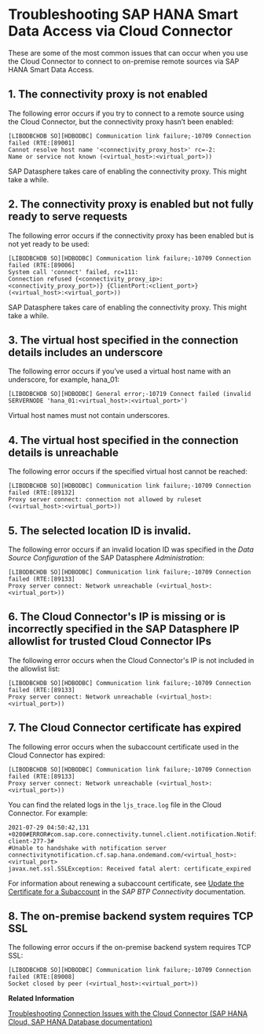 <!-- loio42f683edbf6742b19cf15e7a18b8a607 -->

# Troubleshooting SAP HANA Smart Data Access via Cloud Connector

These are some of the most common issues that can occur when you use the Cloud Connector to connect to on-premise remote sources via SAP HANA Smart Data Access.



<a name="loio42f683edbf6742b19cf15e7a18b8a607__section_jy2_k3b_zpb"/>

## 1. The connectivity proxy is not enabled

The following error occurs if you try to connect to a remote source using the Cloud Connector, but the connectivity proxy hasn’t been enabled:

```
[LIBODBCHDB SO][HDBODBC] Communication link failure;-10709 Connection failed (RTE:[89001] 
Cannot resolve host name '<connectivity_proxy_host>' rc=-2: 
Name or service not known (<virtual_host>:<virtual_port>))
```

SAP Datasphere takes care of enabling the connectivity proxy. This might take a while.



<a name="loio42f683edbf6742b19cf15e7a18b8a607__section_c5m_k3b_zpb"/>

## 2. The connectivity proxy is enabled but not fully ready to serve requests

The following error occurs if the connectivity proxy has been enabled but is not yet ready to be used:

```
[LIBODBCHDB SO][HDBODBC] Communication link failure;-10709 Connection failed (RTE:[89006] 
System call 'connect' failed, rc=111:
Connection refused {<connectivity_proxy_ip>:<connectivity_proxy_port>)} {ClientPort:<client_port>} (<virtual_host>:<virtual_port>))
```

SAP Datasphere takes care of enabling the connectivity proxy. This might take a while.



<a name="loio42f683edbf6742b19cf15e7a18b8a607__section_ynn_k3b_zpb"/>

## 3. The virtual host specified in the connection details includes an underscore

The following error occurs if you’ve used a virtual host name with an underscore, for example, hana\_01:

```
[LIBODBCHDB SO][HDBODBC] General error;-10719 Connect failed (invalid SERVERNODE 'hana_01:<virtual_host>:<virtual_port>')
```

Virtual host names must not contain underscores.



<a name="loio42f683edbf6742b19cf15e7a18b8a607__section_e24_k3b_zpb"/>

## 4. The virtual host specified in the connection details is unreachable

The following error occurs if the specified virtual host cannot be reached:

```
[LIBODBCHDB SO][HDBODBC] Communication link failure;-10709 Connection failed (RTE:[89132] 
Proxy server connect: connection not allowed by ruleset (<virtual_host>:<virtual_port>))
```



<a name="loio42f683edbf6742b19cf15e7a18b8a607__section_kx4_k3b_zpb"/>

## 5. The selected location ID is invalid.

The following error occurs if an invalid location ID was specified in the *Data Source Configuration* of the SAP Datasphere *Administration*:

```
[LIBODBCHDB SO][HDBODBC] Communication link failure;-10709 Connection failed (RTE:[89133] 
Proxy server connect: Network unreachable (<virtual_host>:<virtual_port>))

```



<a name="loio42f683edbf6742b19cf15e7a18b8a607__section_yz2_n5z_fqb"/>

## 6. The Cloud Connector's IP is missing or is incorrectly specified in the SAP Datasphere IP allowlist for trusted Cloud Connector IPs

The following error occurs when the Cloud Connector's IP is not included in the allowlist list:

```
[LIBODBCHDB SO][HDBODBC] Communication link failure;-10709 Connection failed (RTE:[89133] 
Proxy server connect: Network unreachable (<virtual_host>:<virtual_port>))

```



<a name="loio42f683edbf6742b19cf15e7a18b8a607__section_kqv_gmt_kqb"/>

## 7. The Cloud Connector certificate has expired

The following error occurs when the subaccount certificate used in the Cloud Connector has expired:

```
[LIBODBCHDB SO][HDBODBC] Communication link failure;-10709 Connection failed (RTE:[89133] 
Proxy server connect: Network unreachable (<virtual_host>:<virtual_port>))

```

You can find the related logs in the `ljs_trace.log` file in the Cloud Connector. For example:

```
2021-07-29 04:50:42,131 +0200#ERROR#com.sap.core.connectivity.tunnel.client.notification.NotificationClient#notification-client-277-3# 
#Unable to handshake with notification server connectivitynotification.cf.sap.hana.ondemand.com/<virtual_host>:<virtual_port> 
javax.net.ssl.SSLException: Received fatal alert: certificate_expired

```

For information about renewing a subaccount certificate, see [Update the Certificate for a Subaccount](https://help.sap.com/viewer/cca91383641e40ffbe03bdc78f00f681/Cloud/en-US/071708a655de4486b498cf5b16fb8ea8.html) in the *SAP BTP Connectivity* documentation.



<a name="loio42f683edbf6742b19cf15e7a18b8a607__section_anp_k3b_zpb"/>

## 8. The on-premise backend system requires TCP SSL

The following error occurs if the on-premise backend system requires TCP SSL:

```
[LIBODBCHDB SO][HDBODBC] Communication link failure;-10709 Connection failed (RTE:[89008] 
Socket closed by peer (<virtual_host>:<virtual_port>))
```

**Related Information**  


[Troubleshooting Connection Issues with the Cloud Connector \(SAP HANA Cloud, SAP HANA Database documentation\)](https://help.sap.com/docs/hana-cloud-database/sap-hana-cloud-sap-hana-database-data-access-guide/troubleshooting-connection-issues-with-cloud-connector)

